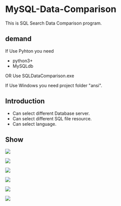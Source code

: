 # MySQL-Data-Comparison

This is SQL Search Data Comparison program.

## demand

If Use Pyhton you need
- python3+
- MySQLdb

OR Use SQLDataComparison.exe

If Use Windows you need project folder "ansi".

## Introduction

- Can select different Database server.
- Can select different SQL file resource.
- Can select language.

## Show

![](https://i.imgur.com/I1272zY.png)

![](https://i.imgur.com/6RUDg8k.png)

![](https://i.imgur.com/K57OTc8.png)

![](https://i.imgur.com/SqjgHbd.png)

![](https://i.imgur.com/1Yf4A0V.png)

![](https://i.imgur.com/rgvxpvO.png)
